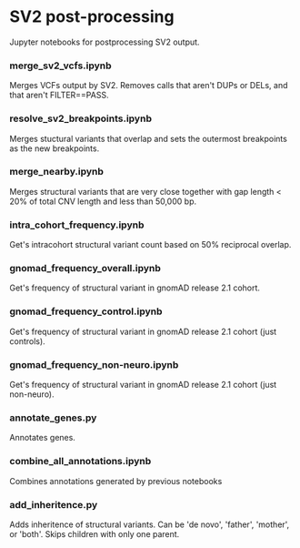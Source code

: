 # SV2 post-processing

Jupyter notebooks for postprocessing SV2 output.

### merge_sv2_vcfs.ipynb

Merges VCFs output by SV2. Removes calls that aren't DUPs or DELs, and that aren't FILTER==PASS. 

### resolve_sv2_breakpoints.ipynb

Merges stuctural variants that overlap and sets the outermost breakpoints as the new breakpoints.

### merge_nearby.ipynb

Merges structural variants that are very close together with gap length < 20% of total CNV length and less than 50,000 bp.

### intra_cohort_frequency.ipynb

Get's intracohort structural variant count based on 50% reciprocal overlap.

### gnomad_frequency_overall.ipynb

Get's frequency of structural variant in gnomAD release 2.1 cohort.

### gnomad_frequency_control.ipynb

Get's frequency of structural variant in gnomAD release 2.1 cohort (just controls).

### gnomad_frequency_non-neuro.ipynb

Get's frequency of structural variant in gnomAD release 2.1 cohort (just non-neuro).

### annotate_genes.py

Annotates genes.

### combine_all_annotations.ipynb

Combines annotations generated by previous notebooks

### add_inheritence.py

Adds inheritence of structural variants. Can be 'de novo', 'father', 'mother', or 'both'. Skips children with only one parent.

